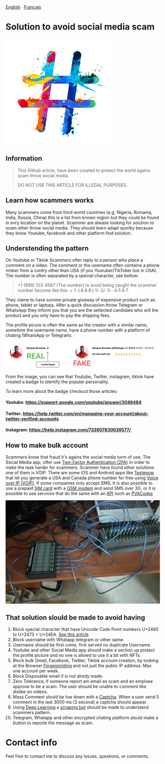 [English](README.md) ∙ [Français](README-fr.md)

# Solution to avoid social media scam

![Social Media image by Kseniya Samorukova](images/hasgtag.png "Social Media image by Kseniya Samorukova")

## Information
> This Github article, have been created to protect the world agains scam throw social media.
> 
> DO NOT USE THIS ARTICLE FOR ILLEGAL PURPOSES.

## Learn how scammers works
Many scammers come from third world countries (e.g. Nigeria, Romania, India, Russia, China) this is a list from known region but they could be found in evry location on the planet. Scammer are alwase looking for solution to scam other throw social media. They should learn adapt quiclky because they know Youtube, facebook and other platform find solution. 

## Understending the pattern 
On Youtube or Tiktok Scammers ofter reply to a person who place a comment on a video. The comment or the username often containe a phone nmber from a contry other than USA (if you Youtuber/TikToker live in USA). The number is often separated by a special character, see bellow:

> +1 (888) 123-4567 (The number) to avoid being caught the scammer number become like this ∙+∙1∙∙(∙8∙8∙8∙)∙1/∙∙2/∙∙3∙-∙4∙5∙6∙7∙

They clame to have somme private givaway of expensive product such as phone, tablet or laptops. After a quick discussion throw Telegram or WhatsApp they inform you that you are the sellected candidate who will the product and you only have to pay the shipping fees. 

The profile picure is often the same as the creator with a similar name, sometime the username name, have a phone number with a platform of chating (WhatsApp or Telegram).  

![Marques Brownlee youtube](images/fakeVSreal.jpg "Marques Brownlee youtube")

From the image, you can see that Youtube, Twitter, instagram, tiktok have created a badge to identify the popular personality. 

To learn more about the badge checkout those articles:
#### Youtube: https://support.google.com/youtube/answer/3046484
#### Twitter: https://help.twitter.com/en/managing-your-account/about-twitter-verified-accounts
#### Instagram: https://help.instagram.com/733907830039577/

## How to make bulk account
Scammers know that fraud it's agains the social media turm of use. The Social Media app, ofter use [Two-Factor Authentication (2FA)](https://authy.com/what-is-2fa/) in order to make the task harder for scammers. Scammer have found other solutions one of them is VOIP. There are some IOS and Android apps like [Textenow](https://www.textnow.com/) that let you generate a USA and Canada phone number for free using [Voice over IP (VOIP)](https://www.fcc.gov/general/voice-over-internet-protocol-voip). If some companies only accept SMS, It is also possible to use a prepaid [SIM card](https://www.easytechjunkie.com/what-is-a-prepaid-sim-card.htm) with a [GSM modem](https://nowsms.com/faq/what-is-a-gsm-modem) and send SMS over 3G, or it is possible to use services that do the same with an [API](https://www.howtogeek.com/343877/what-is-an-api/) such as [PVACodes](https://pvacodes.com/)  

![Image by Aman Saha](images/GSM.jpeg "Image by Aman Saha")

## That solution slould be made to avoid having 

1. Block special character that have Unicode Code Point numbers U+2460 to U+2473 + U+24EA. [See this article](https://altcodeunicode.com/alt-codes-circled-number-letter-symbols-enclosed-alphanumerics/)
2. Block username with Whatapp telegram or other same. 
3. Username should be first come, first served no duplicate Username.
4. Youtube and other Social Media app should make a section up protect the profile picture and no one is allowd to use it a bit with NFTs.
5. Block bulk Gmail, Facebook, Twitter, Tiktok account creation, by looking at the Browser [Fingerprinting](https://pixelprivacy.com/resources/browser-fingerprinting/) and not just the public IP address. Max one account per week.
6. Block Disposable email if is not alredy made.
7. Zero Tolerance, if someone report am email as scam and an emploee approve to be a scam. The user should be unable to comment like dislike on videos. 
8. Mass Comment slould be low down with a [Captcha](https://support.google.com/a/answer/1217728). When a user send 5 comment in the last 3000 ms (3 second) a captcha should appear. 
9. Using [Deep Learning](https://www.ibm.com/cloud/learn/deep-learning) a [scraping bot](https://www.parsehub.com/blog/what-is-web-scraping/) should be made to understend scammers pattern. 
10. Telegram, Whatapp and other encrypted chating platform slould make a button to reporte the message as scam.


# Contact info
Feel free to contact me to discuss any issues, questions, or comments.
